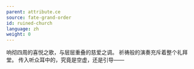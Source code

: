 ```yaml
---
parent: attribute.ce
source: fate-grand-order
id: ruined-church
language: zh
weight: 0
---
```


响彻四周的喜悦之歌，与层层重叠的慈爱之调。
祈祷般的演奏充斥着整个礼拜堂。
传入听众耳中的，究竟是空虚，还是引导——
